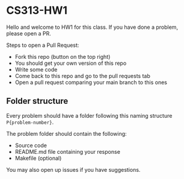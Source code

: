 # CS313-HW1

Hello and welcome to HW1 for this class.
If you have done a problem, please open a PR. 

Steps to open a Pull Request:
- Fork this repo (button on the top right)
- You should get your own version of this repo
- Write some code
- Come back to this repo and go to the pull requests tab
- Open a pull request comparing your main branch to this ones

## Folder structure

Every problem should have a folder following this naming structure `P{problem-number}`.


The problem folder should contain the following:
- Source code
- README.md file containing your response
- Makefile (optional)
    
You may also open up issues if you have suggestions.

